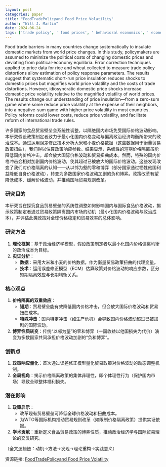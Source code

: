 ```yaml
---
layout: post
categories: paper
title: "FoodTradePolicyand Food Price Volatility"
author: "Will J. Martin"
date: 2024-06-24
tags: ['trade policy', ' food prices', ' behavioral economics', ' econometric models', ' food price volatility']
---
```


Food trade barriers in many countries change systematically to insulate domestic markets from world price changes. In this study, policymakers are assumed to minimize the political costs of changing domestic prices and deviating from political-economy equilibria. Error correction techniques applied to price data for rice and wheat collected to measure trade policy distortions allow estimation of policy response parameters. The results suggest that systematic short-run price insulation reduces shocks to domestic prices but magnifies world price volatility and the costs of trade distortions. However, idiosyncratic domestic price shocks increase domestic price volatility relative to the magnified volatility of world prices. The results change our understanding of price insulation—from a zero-sum game where some reduce price volatility at the expense of their neighbors, into a negative-sum game with higher price volatility in most countries. Policy reforms could lower costs, reduce price volatility, and facilitate reform of international trade rules.

许多国家的食品贸易壁垒会系统性调整，以隔绝国内市场免受国际价格波动影响。本研究假设政策制定者致力于最小化国内价格变动与偏离政治经济均衡所带来的政治成本。通过运用误差修正技术分析大米和小麦价格数据（这些数据用于衡量贸易政策扭曲），我们得以估算政策响应参数。结果显示，系统性的短期价格隔离虽能降低国内价格冲击，却会放大国际价格波动和贸易扭曲成本。然而，特殊的国内价格冲击会相对加剧国内价格波动，使其超过已被放大的国际价格波动。这些发现改变了我们对价格隔离的认知——从以邻为壑的零和博弈（部分国家通过牺牲他国利益降低自身价格波动），转变为多数国家价格波动加剧的负和博弈。政策改革有望降低成本、缓解价格波动，并推动国际贸易规则改革。

### 研究目的  
本研究旨在探究食品贸易壁垒的系统性调整如何影响国内与国际食品价格波动，揭示政策制定者通过贸易政策隔离国内市场的动机（最小化国内价格波动与政治成本），并评估此类政策对全球价格稳定和贸易效率的总体影响。

### 研究方法  
1. **理论框架**：基于政治经济学模型，假设政策制定者以最小化国内价格偏离均衡的政治成本为目标。  
2. **实证分析**：  
   - **数据**：采用大米和小麦的价格数据，作为衡量贸易政策扭曲的代理变量。  
   - **技术**：运用误差修正模型（ECM）估算政策对价格波动的响应参数，区分短期隔离效应与长期均衡关系。  

### 核心观点  
1. **价格隔离的双重效应**：  
   - **短期**：贸易壁垒能有效降低国内价格冲击，但会放大国际价格波动和贸易扭曲成本。  
   - **特殊冲击**：国内特定冲击（如生产危机）会导致国内价格波动超过已被加剧的国际波动。  
2. **博弈性质转变**：传统“以邻为壑”的零和博弈（一国收益以他国损失为代价）演变为多数国家共同承担价格波动加剧的“负和博弈”。  

### 创新点  
1. **政策响应量化**：首次通过误差修正模型量化贸易政策对价格波动的动态调整机制。  
2. **全局视角**：揭示价格隔离政策的集体非理性，即个体理性行为（保护国内市场）导致全球整体福利损失。  

### 潜在影响  
1. **政策启示**：  
   - 改革现有贸易壁垒可降低全球价格波动和扭曲成本。  
   - 为WTO等国际机构推动贸易规则改革（如限制价格隔离政策）提供实证依据。  
2. **学术贡献**：重新定义食品贸易政策的博弈性质，推动政治经济学与国际贸易理论的交叉研究。  

（全文逻辑链：动机→方法→发现→理论重构→实践意义）

资源链接: [FoodTradePolicyand Food Price Volatility](https://papers.ssrn.com/sol3/papers.cfm?abstract_id=4874409)
